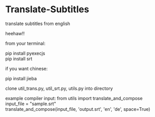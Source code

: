 # Translate-Subtitles
translate subtitles from english 


heehaw!!


from your terminal:

pip install pyexecjs  
pip install srt

if you want chinese:

pip install jieba

clone util_trans.py, util_srt.py, utils.py into directory   

example compiler input: 
from utils import translate_and_compose  
input_file = "sample.srt"   
translate_and_compose(input_file, 'output.srt', 'en', 'de', space=True)   


